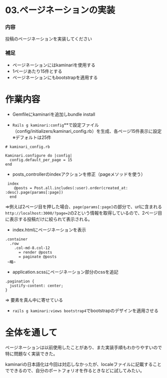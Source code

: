 # 03.ページネーションの実装
### 内容
投稿のページネーションを実装してください  
  
### 補足
- ページネーションにはkaminariを使用する
- 1ページあたり15件とする
- ページネーションにもbootstrapを適用する
  
# 作業内容
- Gemfileにkaminariを追加しbundle install  
  
- `Rails g kaminari:config`**で設定ファイル（config/initializers/kaminari_config.rb）を生成、各ページ15件表示に設定  
※デフォルトは25件  
```
# kaminari_config.rb

Kaminari.configure do |config|
  config.default_per_page = 15
end
```
  
- posts_controllerのindexアクションを修正（pageメソッドを使う）  
```
 index
    @posts = Post.all.includes(:user).order(created_at: :desc).page(params[:page])
  end
```
=>例えば2ページ目を押した場合、`page(params[:page]`の部分で、urlに含まれる`http://localhost:3000/?page=2`の2という情報を取得しているので、2ページ目に表示する投稿だけに絞られて表示される。  
  
- index.htmlにページネーションを表示
```
.container
  .row
    .col-md-8.col-12
      = render @posts
      = paginate @posts
 ~略~
```
  
- application.scssにページネーション部分のcssを追記
```
.pagination {
  justify-content: center;
}
```
=> 要素を真ん中に寄せている  
  
- `rails g kaminari:views bootstrap4`でbootstrapのデザインを適用させる
  
# 全体を通して
ページネーションは以前使用したことがあり、また実装手順もわかりやすいので特に問題なく実装できた。  
  
kaminariの日本語化は今回は対応しなかったが、localeファイルに記載することでできるので、自分のポートフォリオを作るときなどに試してみたい。  
